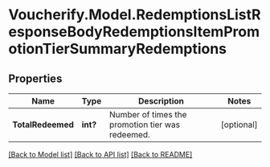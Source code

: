# Voucherify.Model.RedemptionsListResponseBodyRedemptionsItemPromotionTierSummaryRedemptions

## Properties

Name | Type | Description | Notes
------------ | ------------- | ------------- | -------------
**TotalRedeemed** | **int?** | Number of times the promotion tier was redeemed. | [optional] 

[[Back to Model list]](../README.md#documentation-for-models) [[Back to API list]](../README.md#documentation-for-api-endpoints) [[Back to README]](../README.md)

